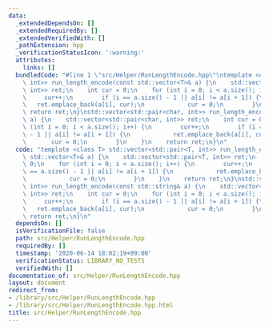 ```yaml
---
data:
  _extendedDependsOn: []
  _extendedRequiredBy: []
  _extendedVerifiedWith: []
  _pathExtension: hpp
  _verificationStatusIcon: ':warning:'
  attributes:
    links: []
  bundledCode: "#line 1 \"src/Helper/RunLengthEncode.hpp\"\ntemplate <class T> std::vector<std::pair<T,\
    \ int>> run_length_encode(const std::vector<T>& a) {\n    std::vector<std::pair<T,\
    \ int>> ret;\n    int cur = 0;\n    for (int i = 0; i < a.size(); i++) {\n   \
    \     cur++;\n        if (i == a.size() - 1 || a[i] != a[i + 1]) {\n         \
    \   ret.emplace_back(a[i], cur);\n            cur = 0;\n        }\n    }\n   \
    \ return ret;\n}\nstd::vector<std::pair<char, int>> run_length_encode(const std::string&\
    \ a) {\n    std::vector<std::pair<char, int>> ret;\n    int cur = 0;\n    for\
    \ (int i = 0; i < a.size(); i++) {\n        cur++;\n        if (i == a.size()\
    \ - 1 || a[i] != a[i + 1]) {\n            ret.emplace_back(a[i], cur);\n     \
    \       cur = 0;\n        }\n    }\n    return ret;\n}\n"
  code: "template <class T> std::vector<std::pair<T, int>> run_length_encode(const\
    \ std::vector<T>& a) {\n    std::vector<std::pair<T, int>> ret;\n    int cur =\
    \ 0;\n    for (int i = 0; i < a.size(); i++) {\n        cur++;\n        if (i\
    \ == a.size() - 1 || a[i] != a[i + 1]) {\n            ret.emplace_back(a[i], cur);\n\
    \            cur = 0;\n        }\n    }\n    return ret;\n}\nstd::vector<std::pair<char,\
    \ int>> run_length_encode(const std::string& a) {\n    std::vector<std::pair<char,\
    \ int>> ret;\n    int cur = 0;\n    for (int i = 0; i < a.size(); i++) {\n   \
    \     cur++;\n        if (i == a.size() - 1 || a[i] != a[i + 1]) {\n         \
    \   ret.emplace_back(a[i], cur);\n            cur = 0;\n        }\n    }\n   \
    \ return ret;\n}\n"
  dependsOn: []
  isVerificationFile: false
  path: src/Helper/RunLengthEncode.hpp
  requiredBy: []
  timestamp: '2020-06-14 18:02:19+09:00'
  verificationStatus: LIBRARY_NO_TESTS
  verifiedWith: []
documentation_of: src/Helper/RunLengthEncode.hpp
layout: document
redirect_from:
- /library/src/Helper/RunLengthEncode.hpp
- /library/src/Helper/RunLengthEncode.hpp.html
title: src/Helper/RunLengthEncode.hpp
---
```


